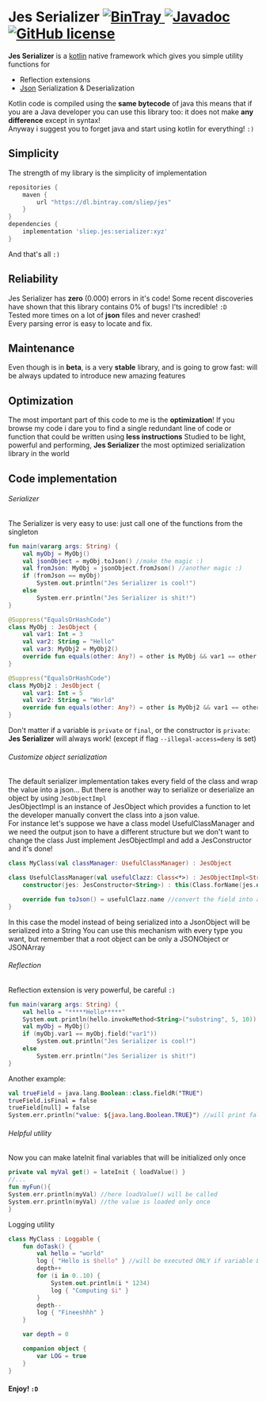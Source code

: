 Jes Serializer [ ![BinTray](https://img.shields.io/badge/Bintray-v3.0.5-7cb342.svg) ](https://bintray.com/sliep/jes/serializer/_latestVersion) [ ![Javadoc](https://img.shields.io/badge/API%20Documentation-GutHub-212121.svg) ](https://davsl.github.io/serializer/docs/serializer/) [![GitHub license](https://img.shields.io/badge/license-Apache%20License%202.0-d84315.svg?style=flat)](https://www.apache.org/licenses/LICENSE-2.0)
====

**Jes Serializer** is a [kotlin](https://kotlinlang.org/) native framework which gives you 
simple utility functions for
- Reflection extensions
- [Json](https://www.json.org/) Serialization & Deserialization

Kotlin code is compiled using the **same bytecode** of java
this means that if you are a Java developer you can use
this library too: it does not make **any difference** 
except in syntax! <br>
Anyway i suggest you to forget java and start using kotlin
for everything! `:)`

## Simplicity
The strength of my library is the simplicity of implementation
```groovy
repositories {
    maven {
        url "https://dl.bintray.com/sliep/jes"
    }
}
dependencies {
    implementation 'sliep.jes:serializer:xyz'
}
```
And that's all `:)`

## Reliability
Jes Serializer has **zero** (0.000) errors in it's code!
Some recent discoveries have shown that this library contains
0% of bugs! I'ts incredible! `:D` <br>
Tested more times on a lot of **json** files 
and never crashed! <br>
Every parsing error is easy to locate and fix. <br>

## Maintenance
Even though is in **beta**, is a very **stable** library, and 
is going to grow fast: will be always updated to 
introduce new amazing features

## Optimization
The most important part of this code to me is the **optimization**!
If you browse my code i dare you to find a single redundant 
line of code or function that could be written using **less 
instructions**
Studied to be light, powerful and performing, 
**Jes Serializer** the most optimized serialization library 
in the world

## Code implementation
###### Serializer
The Serializer is very easy to use: just call one of the 
functions from the singleton
```kotlin
fun main(vararg args: String) {
    val myObj = MyObj()
    val jsonObject = myObj.toJson() //make the magic :)
    val fromJson: MyObj = jsonObject.fromJson() //another magic :)
    if (fromJson == myObj)
        System.out.println("Jes Serializer is cool!")
    else
        System.err.println("Jes Serializer is shit!")
}

@Suppress("EqualsOrHashCode")
class MyObj : JesObject {
    val var1: Int = 3
    val var2: String = "Hello"
    val var3: MyObj2 = MyObj2()
    override fun equals(other: Any?) = other is MyObj && var1 == other.var1 && var2 == other.var2 && var3 == other.var3
}

@Suppress("EqualsOrHashCode")
class MyObj2 : JesObject {
    val var1: Int = 5
    val var2: String = "World"
    override fun equals(other: Any?) = other is MyObj2 && var1 == other.var1 && var2 == other.var2
}
```
Don't matter if a variable is `private` or `final`, or the 
constructor is `private`:
**Jes Serializer** will always work! (except if flag 
`--illegal-access=deny` is set)

###### Customize object serialization
The default serializer implementation takes every field of the class and wrap the value into a json...
But there is another way to serialize or deserialize an object by using `JesObjectImpl`<br>
JesObjectImpl is an instance of JesObject which provides a function to let the developer manually convert the class into a json value.<br>
For instance let's suppose we have a class model UsefulClassManager and we need the output json to have a different structure but we don't want to change the class
Just implement JesObjectImpl and add a JesConstructor and it's done!
```kotlin
class MyClass(val classManager: UsefulClassManager) : JesObject

class UsefulClassManager(val usefulClazz: Class<*>) : JesObjectImpl<String> {
    constructor(jes: JesConstructor<String>) : this(Class.forName(jes.data)) //create the instance from JesSerializer 

    override fun toJson() = usefulClazz.name //convert the field into a more simple value
}
```
In this case the model instead of being serialized into a JsonObject will be serialized into a String
You can use this mechanism with every type you want, but remember that a root object can be only a JSONObject or JSONArray 
###### Reflection
Reflection extension is very powerful, be careful `:)`
```kotlin
fun main(vararg args: String) {
    val hello = "*****Hello*****"
    System.out.println(hello.invokeMethod<String>("substring", 5, 10)) //Hello
    val myObj = MyObj()
    if (myObj.var1 == myObj.field("var1"))
        System.out.println("Jes Serializer is cool!")
    else
        System.err.println("Jes Serializer is shit!")
}
```
Another example:
```kotlin
val trueField = java.lang.Boolean::class.fieldR("TRUE")
trueField.isFinal = false
trueField[null] = false
System.err.println("value: ${java.lang.Boolean.TRUE}") //will print false
```
###### Helpful utility
Now you can make lateInit final variables that will be initialized only once 
```kotlin
private val myVal get() = lateInit { loadValue() }
//...
fun myFun(){
System.err.println(myVal) //here loadValue() will be called
System.err.println(myVal) //the value is loaded only once
}
```
Logging utility
```kotlin
class MyClass : Loggable {
    fun doTask() {
        val hello = "world"
        log { "Hello is $hello" } //will be executed ONLY if variable LOG is true
        depth++
        for (i in 0..10) {
            System.out.println(i * 1234)
            log { "Computing $i" }
        }
        depth--
        log { "Fineeshhh" }
    }

    var depth = 0

    companion object {
        var LOG = true
    }
}
```
#### Enjoy! `:D`
